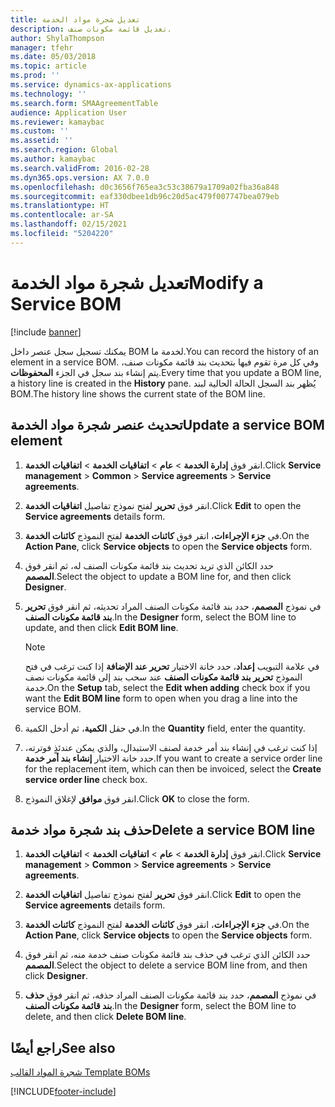 ```yaml
---
title: تعديل شجرة مواد الخدمة
description: تعديل قائمة مكونات صنف.
author: ShylaThompson
manager: tfehr
ms.date: 05/03/2018
ms.topic: article
ms.prod: ''
ms.service: dynamics-ax-applications
ms.technology: ''
ms.search.form: SMAAgreementTable
audience: Application User
ms.reviewer: kamaybac
ms.custom: ''
ms.assetid: ''
ms.search.region: Global
ms.author: kamaybac
ms.search.validFrom: 2016-02-28
ms.dyn365.ops.version: AX 7.0.0
ms.openlocfilehash: d0c3656f765ea3c53c38679a1709a02fba36a848
ms.sourcegitcommit: eaf330dbee1db96c20d5ac479f007747bea079eb
ms.translationtype: HT
ms.contentlocale: ar-SA
ms.lasthandoff: 02/15/2021
ms.locfileid: "5204220"
---
```

# <a name="modify-a-service-bom"></a><span data-ttu-id="7d9be-103">تعديل شجرة مواد الخدمة</span><span class="sxs-lookup"><span data-stu-id="7d9be-103">Modify a Service BOM</span></span> 

[!include [banner](../includes/banner.md)]


<span data-ttu-id="7d9be-104">يمكنك تسجيل سجل عنصر داخل BOM لخدمة ما.</span><span class="sxs-lookup"><span data-stu-id="7d9be-104">You can record the history of an element in a service BOM.</span></span> <span data-ttu-id="7d9be-105">وفي كل مرة تقوم فيها بتحديث بند قائمة مكونات صنف، يتم إنشاء بند سجل في الجزء **المحفوظات**.</span><span class="sxs-lookup"><span data-stu-id="7d9be-105">Every time that you update a BOM line, a history line is created in the **History** pane.</span></span> <span data-ttu-id="7d9be-106">يُظهر بند السجل الحالة الحالية لبند BOM.</span><span class="sxs-lookup"><span data-stu-id="7d9be-106">The history line shows the current state of the BOM line.</span></span>

## <a name="update-a-service-bom-element"></a><span data-ttu-id="7d9be-107">تحديث عنصر شجرة مواد الخدمة</span><span class="sxs-lookup"><span data-stu-id="7d9be-107">Update a service BOM element</span></span>

1.  <span data-ttu-id="7d9be-108">انقر فوق **إدارة الخدمة** \> **عام** \> **اتفاقيات الخدمة‬** \> **اتفاقيات الخدمة‬**.</span><span class="sxs-lookup"><span data-stu-id="7d9be-108">Click **Service management** \> **Common** \> **Service agreements** \> **Service agreements**.</span></span>

2.  <span data-ttu-id="7d9be-109">انقر فوق **تحرير** لفتح نموذج تفاصيل **اتفاقيات الخدمة**.</span><span class="sxs-lookup"><span data-stu-id="7d9be-109">Click **Edit** to open the **Service agreements** details form.</span></span>

3.  <span data-ttu-id="7d9be-110">في **جزء الإجراءات**، انقر فوق **كائنات الخدمة** لفتح النموذج **كائنات الخدمة**.</span><span class="sxs-lookup"><span data-stu-id="7d9be-110">On the **Action Pane**, click **Service objects** to open the **Service objects** form.</span></span>

4.  <span data-ttu-id="7d9be-111">حدد الكائن الذي تريد تحديث بند قائمة مكونات الصنف له، ثم انقر فوق **المصمم**.</span><span class="sxs-lookup"><span data-stu-id="7d9be-111">Select the object to update a BOM line for, and then click **Designer**.</span></span>

5.  <span data-ttu-id="7d9be-112">في نموذج **المصمم**، حدد بند قائمة مكونات الصنف المراد تحديثه، ثم انقر فوق **تحرير بند قائمة مكونات الصنف**.</span><span class="sxs-lookup"><span data-stu-id="7d9be-112">In the **Designer** form, select the BOM line to update, and then click **Edit BOM line**.</span></span>
    
    > [!NOTE]
    > <P><span data-ttu-id="7d9be-113">في علامة التبويب <STRONG>إعداد</STRONG>، حدد خانة الاختيار <STRONG>تحرير عند الإضافة</STRONG> إذا كنت ترغب في فتح النموذج <STRONG>تحرير بند قائمة مكونات الصنف</STRONG> عند سحب بند إلى قائمة مكونات نصف خدمة.</span><span class="sxs-lookup"><span data-stu-id="7d9be-113">On the <STRONG>Setup</STRONG> tab, select the <STRONG>Edit when adding</STRONG> check box if you want the <STRONG>Edit BOM line</STRONG> form to open when you drag a line into the service BOM.</span></span></P>

6.  <span data-ttu-id="7d9be-114">في حقل **الكمية**، ثم أدخل الكمية.</span><span class="sxs-lookup"><span data-stu-id="7d9be-114">In the **Quantity** field, enter the quantity.</span></span>

7.  <span data-ttu-id="7d9be-115">إذا كنت ترغب في إنشاء بند أمر خدمة لصنف الاستبدال، والذي يمكن عندئذٍ فوترته، حدد خانة الاختيار **إنشاء بند أمر خدمة**.</span><span class="sxs-lookup"><span data-stu-id="7d9be-115">If you want to create a service order line for the replacement item, which can then be invoiced, select the **Create service order line** check box.</span></span>

8.  <span data-ttu-id="7d9be-116">انقر فوق **موافق** لإغلاق النموذج.</span><span class="sxs-lookup"><span data-stu-id="7d9be-116">Click **OK** to close the form.</span></span>

## <a name="delete-a-service-bom-line"></a><span data-ttu-id="7d9be-117">حذف بند شجرة مواد خدمة</span><span class="sxs-lookup"><span data-stu-id="7d9be-117">Delete a service BOM line</span></span>

1.  <span data-ttu-id="7d9be-118">انقر فوق **إدارة الخدمة** \> **عام** \> **اتفاقيات الخدمة‬** \> **اتفاقيات الخدمة‬**.</span><span class="sxs-lookup"><span data-stu-id="7d9be-118">Click **Service management** \> **Common** \> **Service agreements** \> **Service agreements**.</span></span>

2.  <span data-ttu-id="7d9be-119">انقر فوق **تحرير** لفتح نموذج تفاصيل **اتفاقيات الخدمة**.</span><span class="sxs-lookup"><span data-stu-id="7d9be-119">Click **Edit** to open the **Service agreements** details form.</span></span>

3.  <span data-ttu-id="7d9be-120">في **جزء الإجراءات**، انقر فوق **كائنات الخدمة** لفتح النموذج **كائنات الخدمة**.</span><span class="sxs-lookup"><span data-stu-id="7d9be-120">On the **Action Pane**, click **Service objects** to open the **Service objects** form.</span></span>

4.  <span data-ttu-id="7d9be-121">حدد الكائن الذي ترغب في حذف بند قائمة مكونات صنف خدمة منه، ثم انقر فوق **المصمم**.</span><span class="sxs-lookup"><span data-stu-id="7d9be-121">Select the object to delete a service BOM line from, and then click **Designer**.</span></span>

5.  <span data-ttu-id="7d9be-122">في نموذج **المصمم**، حدد بند قائمة مكونات الصنف المراد حذفه، ثم انقر فوق **حذف بند قائمة مكونات الصنف**.</span><span class="sxs-lookup"><span data-stu-id="7d9be-122">In the **Designer** form, select the BOM line to delete, and then click **Delete BOM line**.</span></span>

## <a name="see-also"></a><span data-ttu-id="7d9be-123">راجع أيضًا</span><span class="sxs-lookup"><span data-stu-id="7d9be-123">See also</span></span>

[<span data-ttu-id="7d9be-124">شجرة المواد القالب </span><span class="sxs-lookup"><span data-stu-id="7d9be-124">Template BOMs</span></span>](template-boms.md)

  




[!INCLUDE[footer-include](../../includes/footer-banner.md)]